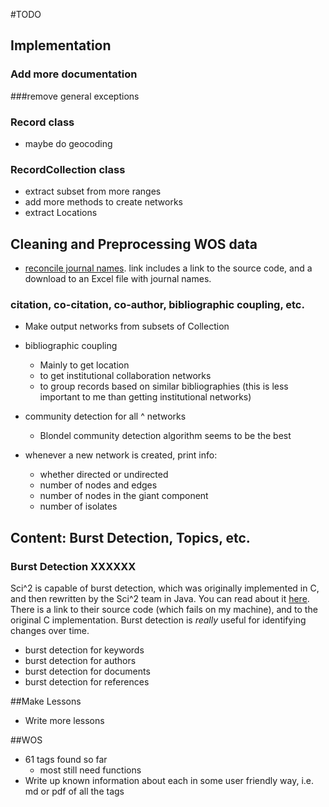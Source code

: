 #TODO

## Implementation
### Add more documentation
###remove general exceptions
### Record class

* maybe do geocoding

### RecordCollection class
* extract subset from more ranges
* add more methods to create networks
* extract Locations

## Cleaning and Preprocessing WOS data

* [reconcile journal names](http://cishell.wiki.cns.iu.edu/Reconcile+Journal+Names). link includes a link to the source code, and a download to an Excel file with journal names.

### citation, co-citation, co-author, bibliographic coupling, etc.  

+ Make output networks from subsets of Collection

* bibliographic coupling
    - Mainly to get location
    - to get institutional collaboration networks
    - to group records based on similar bibliographies (this is less important to me than getting institutional networks)

* community detection for all ^ networks
   - Blondel community detection algorithm seems to be the best

* whenever a new network is created, print info:
    - whether directed or undirected
    - number of nodes and edges
    - number of nodes in the giant component
    - number of isolates

## Content: Burst Detection, Topics, etc.

### Burst Detection XXXXXX

Sci^2 is capable of burst detection, which was originally implemented in C, and then rewritten by the Sci^2 team in Java. You can read about it [here](http://cishell.wiki.cns.iu.edu/Burst+Detection). There is a link to their source code (which fails on my machine), and to the original C implementation. Burst detection is *really* useful for identifying changes over time.

* burst detection for keywords
* burst detection for authors
* burst detection for documents
* burst detection for references

##Make Lessons
- Write more lessons

##WOS
- 61 tags found so far
   + most still need functions
- Write up known information about each in some user friendly way, i.e. md or pdf of all the tags
